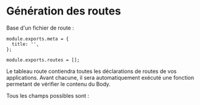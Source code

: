 # Génération des routes

Base d'un fichier de route :
```JS
module.exports.meta = {
  title: '',
};

module.exports.routes = [];
```

Le tableau route contiendra toutes les déclarations de routes de vos applications. Avant chacune, il sera automatiquement exécuté une fonction permetant de vérifier le contenu du Body.

Tous les champs possibles sont :
